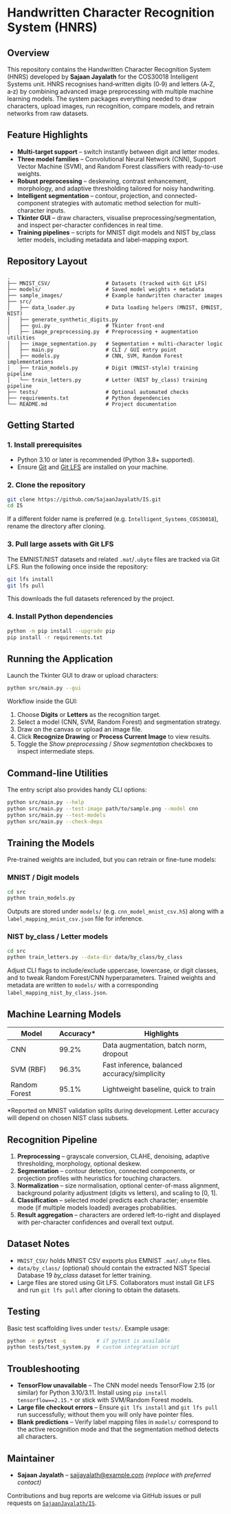 # Handwritten Character Recognition System (HNRS)

## Overview

This repository contains the Handwritten Character Recognition System (HNRS)
developed by **Sajaan Jayalath** for the COS30018 Intelligent Systems unit.
HNRS recognises hand‑written digits (0‑9) and letters (A‑Z, a‑z) by combining
advanced image preprocessing with multiple machine learning models. The system
packages everything needed to draw characters, upload images, run recognition,
compare models, and retrain networks from raw datasets.

## Feature Highlights

- **Multi-target support** – switch instantly between digit and letter modes.
- **Three model families** – Convolutional Neural Network (CNN), Support Vector
  Machine (SVM), and Random Forest classifiers with ready-to-use weights.
- **Robust preprocessing** – deskewing, contrast enhancement, morphology, and
  adaptive thresholding tailored for noisy handwriting.
- **Intelligent segmentation** – contour, projection, and connected-component
  strategies with automatic method selection for multi-character inputs.
- **Tkinter GUI** – draw characters, visualise preprocessing/segmentation, and
  inspect per-character confidences in real time.
- **Training pipelines** – scripts for MNIST digit models and NIST by_class
  letter models, including metadata and label-mapping export.

## Repository Layout

```
.
├── MNIST_CSV/                  # Datasets (tracked with Git LFS)
├── models/                     # Saved model weights + metadata
├── sample_images/              # Example handwritten character images
├── src/
│   ├── data_loader.py          # Data loading helpers (MNIST, EMNIST, NIST)
│   ├── generate_synthetic_digits.py
│   ├── gui.py                  # Tkinter front-end
│   ├── image_preprocessing.py  # Preprocessing + augmentation utilities
│   ├── image_segmentation.py   # Segmentation + multi-character logic
│   ├── main.py                 # CLI / GUI entry point
│   ├── models.py               # CNN, SVM, Random Forest implementations
│   ├── train_models.py         # Digit (MNIST-style) training pipeline
│   └── train_letters.py        # Letter (NIST by_class) training pipeline
├── tests/                      # Optional automated checks
├── requirements.txt            # Python dependencies
└── README.md                   # Project documentation
```

## Getting Started

### 1. Install prerequisites

- Python 3.10 or later is recommended (Python 3.8+ supported).
- Ensure [Git](https://git-scm.com/) and [Git LFS](https://git-lfs.github.com/)
  are installed on your machine.

### 2. Clone the repository

```bash
git clone https://github.com/SajaanJayalath/IS.git
cd IS
```

If a different folder name is preferred (e.g. `Intelligent_Systems_COS30018`),
rename the directory after cloning.

### 3. Pull large assets with Git LFS

The EMNIST/NIST datasets and related `.mat`/`.ubyte` files are tracked via Git
LFS. Run the following once inside the repository:

```bash
git lfs install
git lfs pull
```

This downloads the full datasets referenced by the project.

### 4. Install Python dependencies

```bash
python -m pip install --upgrade pip
pip install -r requirements.txt
```

## Running the Application

Launch the Tkinter GUI to draw or upload characters:

```bash
python src/main.py --gui
```

Workflow inside the GUI:

1. Choose **Digits** or **Letters** as the recognition target.
2. Select a model (CNN, SVM, Random Forest) and segmentation strategy.
3. Draw on the canvas or upload an image file.
4. Click **Recognize Drawing** or **Process Current Image** to view results.
5. Toggle the *Show preprocessing* / *Show segmentation* checkboxes to inspect
   intermediate steps.

## Command-line Utilities

The entry script also provides handy CLI options:

```bash
python src/main.py --help
python src/main.py --test-image path/to/sample.png --model cnn
python src/main.py --test-models
python src/main.py --check-deps
```

## Training the Models

Pre-trained weights are included, but you can retrain or fine-tune models:

### MNIST / Digit models

```bash
cd src
python train_models.py
```

Outputs are stored under `models/` (e.g. `cnn_model_mnist_csv.h5`) along with a
`label_mapping_mnist_csv.json` file for inference.

### NIST by_class / Letter models

```bash
cd src
python train_letters.py --data-dir data/by_class/by_class
```

Adjust CLI flags to include/exclude uppercase, lowercase, or digit classes, and
to tweak Random Forest/CNN hyperparameters. Trained weights and metadata are
written to `models/` with a corresponding `label_mapping_nist_by_class.json`.

## Machine Learning Models

| Model          | Accuracy* | Highlights                                   |
|----------------|-----------|----------------------------------------------|
| CNN            | 99.2%     | Data augmentation, batch norm, dropout       |
| SVM (RBF)      | 96.3%     | Fast inference, balanced accuracy/simplicity |
| Random Forest  | 95.1%     | Lightweight baseline, quick to train         |

\*Reported on MNIST validation splits during development. Letter accuracy will
depend on chosen NIST class subsets.

## Recognition Pipeline

1. **Preprocessing** – grayscale conversion, CLAHE, denoising, adaptive
   thresholding, morphology, optional deskew.
2. **Segmentation** – contour detection, connected components, or projection
   profiles with heuristics for touching characters.
3. **Normalization** – size normalisation, optional center-of-mass alignment,
   background polarity adjustment (digits vs letters), and scaling to [0, 1].
4. **Classification** – selected model predicts each character; ensemble mode
   (if multiple models loaded) averages probabilities.
5. **Result aggregation** – characters are ordered left-to-right and displayed
   with per-character confidences and overall text output.

## Dataset Notes

- `MNIST_CSV/` holds MNIST CSV exports plus EMNIST `.mat`/`.ubyte` files.
- `data/by_class/` (optional) should contain the extracted NIST Special
  Database 19 *by_class* dataset for letter training.
- Large files are stored using Git LFS. Collaborators must install Git LFS and
  run `git lfs pull` after cloning to obtain the datasets.

## Testing

Basic test scaffolding lives under `tests/`. Example usage:

```bash
python -m pytest -q          # if pytest is available
python tests/test_system.py  # custom integration script
```

## Troubleshooting

- **TensorFlow unavailable** – The CNN model needs TensorFlow 2.15 (or similar)
  for Python 3.10/3.11. Install using `pip install tensorflow==2.15.*` or stick
  with SVM/Random Forest models.
- **Large file checkout errors** – Ensure `git lfs install` and `git lfs pull`
  run successfully; without them you will only have pointer files.
- **Blank predictions** – Verify label mapping files in `models/` correspond to
  the active recognition mode and that the segmentation method detects all
  characters.

## Maintainer

- **Sajaan Jayalath** – sajjayalath@example.com *(replace with preferred contact)*

Contributions and bug reports are welcome via GitHub issues or pull requests on
[`SajaanJayalath/IS`](https://github.com/SajaanJayalath/IS).

